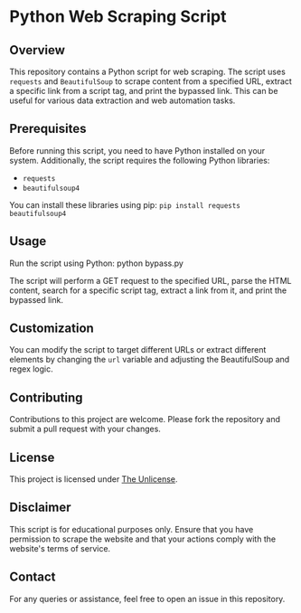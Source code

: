 # Python Web Scraping Script

## Overview
This repository contains a Python script for web scraping. The script uses `requests` and `BeautifulSoup` to scrape content from a specified URL, extract a specific link from a script tag, and print the bypassed link. This can be useful for various data extraction and web automation tasks.

## Prerequisites
Before running this script, you need to have Python installed on your system. Additionally, the script requires the following Python libraries:
- `requests`
- `beautifulsoup4`

You can install these libraries using pip:
`pip install requests beautifulsoup4`


## Usage
Run the script using Python:
python bypass.py

The script will perform a GET request to the specified URL, parse the HTML content, search for a specific script tag, extract a link from it, and print the bypassed link.

## Customization
You can modify the script to target different URLs or extract different elements by changing the `url` variable and adjusting the BeautifulSoup and regex logic.

## Contributing
Contributions to this project are welcome. Please fork the repository and submit a pull request with your changes.

## License
This project is licensed under [The Unlicense](LICENSE).

## Disclaimer
This script is for educational purposes only. Ensure that you have permission to scrape the website and that your actions comply with the website's terms of service.

## Contact
For any queries or assistance, feel free to open an issue in this repository.
